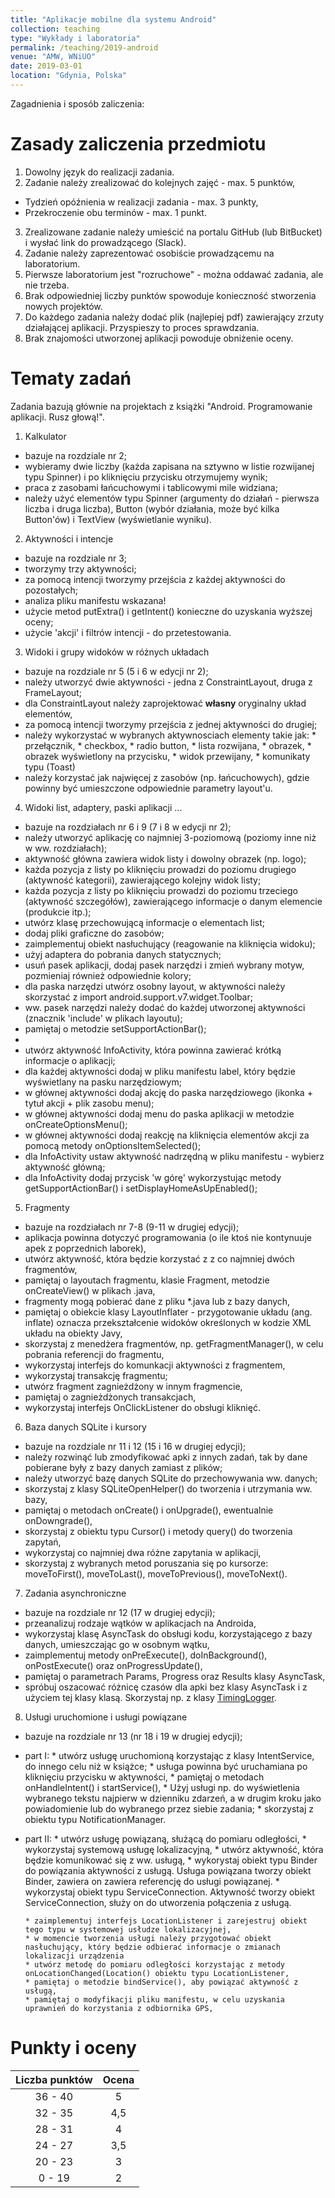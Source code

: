```yaml
---
title: "Aplikacje mobilne dla systemu Android"
collection: teaching
type: "Wykłady i laboratoria"
permalink: /teaching/2019-android
venue: "AMW, WNiUO"
date: 2019-03-01
location: "Gdynia, Polska"
---
```


Zagadnienia i sposób zaliczenia:

Zasady zaliczenia przedmiotu
======

1. Dowolny język do realizacji zadania.
2. Zadanie należy zrealizować do kolejnych zajęć - max. 5 punktów,
  * Tydzień opóźnienia w realizacji zadania - max. 3 punkty,
  * Przekroczenie obu terminów - max. 1 punkt.
3. Zrealizowane zadanie należy umieścić na portalu GitHub (lub BitBucket) i wysłać link do prowadzącego (Slack).
4. Zadanie należy zaprezentować osobiście prowadzącemu na laboratorium. 
5. Pierwsze laboratorium jest "rozruchowe" - można oddawać zadania, ale nie trzeba.
6. Brak odpowiedniej liczby punktów spowoduje konieczność stworzenia nowych projektów.
7. Do każdego zadania należy dodać plik (najlepiej pdf) zawierający zrzuty działającej aplikacji.
Przyspieszy to proces sprawdzania. 
8. Brak znajomości utworzonej aplikacji powoduje obniżenie oceny.

Tematy zadań
======
Zadania bazują głównie na projektach z książki "Android. Programowanie aplikacji. Rusz głową!".
1. Kalkulator 
  * bazuje na rozdziale nr 2;
  * wybieramy dwie liczby (każda zapisana na sztywno w listie rozwijanej typu Spinner) i po kliknięciu przycisku otrzymujemy wynik;
  * praca z zasobami łańcuchowymi i tablicowymi mile widziana;
  * należy użyć elementów typu Spinner (argumenty do działań - pierwsza liczba i druga liczba), Button (wybór działania, może być kilka Button'ów) i TextView (wyświetlanie wyniku).


2. Aktywności i intencje
  * bazuje na rozdziale nr 3;
  * tworzymy trzy aktywności;
  * za pomocą intencji tworzymy przejścia z każdej aktywności do pozostałych;
  * analiza pliku manifestu wskazana!
  * użycie metod putExtra() i getIntent() konieczne do uzyskania wyższej oceny;
  * użycie 'akcji' i filtrów intencji - do przetestowania.


3. Widoki i grupy widoków w różnych układach 
  * bazuje na rozdziale nr 5 (5 i 6 w edycji nr 2);
  * należy utworzyć dwie aktywności - jedna z ConstraintLayout, druga z FrameLayout;
  * dla ConstraintLayout należy zaprojektować <b> własny</b> oryginalny układ elementów,
  * za pomocą intencji tworzymy przejścia z jednej aktywności do drugiej;
  * należy wykorzystać w wybranych aktywnosciach elementy takie jak:
        * przełącznik,
        * checkbox,
        * radio button,
        * lista rozwijana,
        * obrazek,
        * obrazek wyświetlony na przycisku,
        * widok przewijany,
        * komunikaty typu (Toast)
  * należy korzystać jak najwięcej z zasobów (np. łańcuchowych), gdzie powinny być umieszczone odpowiednie parametry layout'u.

4. Widoki list, adaptery, paski aplikacji ...
  * bazuje na rozdziałach nr 6 i 9 (7 i 8 w edycji nr 2);
  * należy utworzyć aplikację co najmniej 3-poziomową (poziomy inne niż w ww. rozdziałach);
  * aktywność główna zawiera widok listy i dowolny obrazek (np. logo);
  * każda pozycja z listy po kliknięciu prowadzi do poziomu drugiego (aktywność kategorii), zawierającego kolejny widok listy;
  * każda pozycja z listy po kliknięciu prowadzi do poziomu trzeciego (aktywność szczegółów), zawierającego informacje o danym elemencie (produkcie itp.);
  * utwórz klasę przechowującą informacje o elementach list;
  * dodaj pliki graficzne do zasobów;
  * zaimplementuj obiekt nasłuchujący (reagowanie na kliknięcia widoku);
  * użyj adaptera do pobrania danych statycznych;
  * usuń pasek aplikacji, dodaj pasek narzędzi i zmień wybrany motyw, pozmieniaj również odpowiednie kolory;
  * dla paska narzędzi utwórz osobny layout, w aktywności należy skorzystać z import android.support.v7.widget.Toolbar;
  * ww. pasek narzędzi należy dodać do każdej utworzonej aktywności (znacznik 'include' w plikach layoutu);
  * pamiętaj o metodzie setSupportActionBar();
  *
  * utwórz aktywność InfoActivity, która powinna zawierać krótką informacje o aplikacji;
  * dla każdej aktywności dodaj w pliku manifestu label, który będzie wyświetlany na pasku narzędziowym;
  * w głównej aktywności dodaj akcję do paska narzędziowego (ikonka + tytuł akcji + plik zasobu menu);
  * w głównej aktywności dodaj menu do paska aplikacji w metodzie onCreateOptionsMenu();
  * w głównej aktywności dodaj reakcję na kliknięcia elementów akcji za pomocą metody onOptionsItemSelected();
  * dla InfoActivity ustaw aktywność nadrzędną w pliku manifestu - wybierz aktywność główną;
  * dla InfoActivity dodaj przycisk 'w górę' wykorzystując metody getSupportActionBar() i setDisplayHomeAsUpEnabled();

5. Fragmenty 
  * bazuje na rozdziałach nr 7-8 (9-11 w drugiej edycji);
  * aplikacja powinna dotyczyć programowania (o ile ktoś nie kontynuuje apek z poprzednich laborek),
  * utwórz aktywność, która będzie korzystać z z co najmniej dwóch fragmentów,
  * pamiętaj o layoutach fragmentu, klasie Fragment,  metodzie onCreateView() w plikach .java,
  * fragmenty mogą pobierać dane z pliku *.java lub z bazy danych,
  * pamiętaj o obiekcie klasy LayoutInflater - przygotowanie układu (ang. inflate) oznacza przekształcenie widoków określonych w kodzie XML układu na obiekty Javy,
  * skorzystaj z menedżera fragmentów, np. getFragmentManager(), w celu pobrania referencji do fragmentu,
  * wykorzystaj interfejs do komunkacji aktywności z fragmentem,
  * wykorzystaj transakcję fragmentu;
  * utwórz fragment zagnieżdżony w innym fragmencie,
  * pamiętaj o zagnieżdżonych transakcjach,
  * wykorzystaj interfejs OnClickListener do obsługi kliknięć. 
  
6. Baza danych SQLite i kursory
  * bazuje na rozdziale nr 11 i 12 (15 i 16 w drugiej edycji);
  * należy rozwinąć lub zmodyfikować apki z innych zadań, tak by dane pobierane były z bazy danych zamiast z plików;
  * należy utworzyć bazę danych SQLite do przechowywania ww. danych;
  * skorzystaj z klasy SQLiteOpenHelper() do tworzenia i utrzymania ww. bazy,
  * pamiętaj o metodach onCreate() i onUpgrade(), ewentualnie onDowngrade(),
  * skorzystaj z obiektu typu Cursor() i metody query() do tworzenia zapytań,
  * wykorzystaj co najmniej dwa różne zapytania w aplikacji,
  * skorzystaj z wybranych metod poruszania się po kursorze:  moveToFirst(), moveToLast(), moveToPrevious(), moveToNext().

7. Zadania asynchroniczne 
  * bazuje na rozdziale nr 12 (17 w drugiej edycji);
  * przeanalizuj rodzaje wątków w aplikacjach na Androida,
  * wykorzystaj klasę AsyncTask do obsługi kodu, korzystającego z bazy danych, umieszczając go w osobnym wątku,
  * zaimplementuj metody onPreExecute(), doInBackground(), onPostExecute() oraz onProgressUpdate(),
  * pamiętaj o parametrach Params, Progress oraz Results klasy AsyncTask,
  * spróbuj oszacować różnicę czasów dla apki bez klasy AsyncTask i z użyciem tej klasy klasą. Skorzystaj np. z klasy <a href="https://developer.android.com/reference/android/util/TimingLogger"> TimingLogger</a>.

8. Usługi uruchomione i usługi powiązane 
  * bazuje na rozdziale nr 13 (nr 18 i 19 w drugiej edycji);
  * part I:
        * utwórz usługę uruchomioną korzystając z klasy IntentService, do innego celu niż w książce;
        * usługa powinna być uruchamiana po kliknięciu przycisku w aktywności,
        * pamiętaj o metodach onHandleIntent() i startService(),
        * Użyj usługi np. do wyświetlenia wybranego tekstu najpierw w dzienniku zdarzeń, a w drugim kroku jako powiadomienie lub do wybranego przez siebie zadania;
        * skorzystaj z obiektu typu NotificationManager.
  * part II:
        * utwórz usługę powiązaną, służącą do pomiaru odległości,
        * wykorzystaj systemową usługę lokalizacyjną,
        * utwórz aktywność, która będzie komunikować się z ww. usługą,
        * wykorystaj obiekt typu Binder do powiązania aktywności z usługą. Usługa powiązana tworzy obiekt Binder, zawiera on zawiera referencję do usługi powiązanej.
        * wykorzystaj obiekt typu ServiceConnection. Aktywność tworzy obiekt ServiceConnection, służy on do utworzenia połączenia z usługą.

        * zaimplementuj interfejs LocationListener i zarejestruj obiekt tego typu w systemowej usłudze lokalizacyjnej,
        * w momencie tworzenia usługi należy przygotować obiekt nasłuchujący, który będzie odbierać informacje o zmianach lokalizacji urządzenia
        * utwórz metodę do pomiaru odległości korzystając z metody onLocationChanged(Location() obiektu typu LocationListener,
        * pamiętaj o metodzie bindService(), aby powiązać aktywność z usługą,
        * pamiętaj o modyfikacji pliku manifestu, w celu uzyskania uprawnień do korzystania z odbiornika GPS,



Punkty i oceny
======

|    Liczba punktów    	| Ocena    |
|    :-------------:	| :-----:  |
|    36 - 40	        |     5    |
|    32 - 35	        |    4,5   |
|    28 - 31	        |     4    |
|    24 - 27	        |    3,5   |
|    20 - 23	        |     3    |
|     0 - 19	        |     2    |
